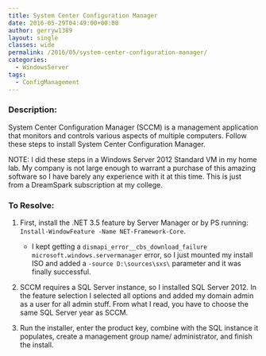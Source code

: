 ```yaml
---
title: System Center Configuration Manager
date: 2016-05-29T04:49:00+00:00
author: gerryw1389
layout: single
classes: wide
permalink: /2016/05/system-center-configuration-manager/
categories:
  - WindowsServer
tags:
  - ConfigManagement
---
```

<!--more-->

### Description:

System Center Configuration Manager (SCCM) is a management application that monitors and controls various aspects of multiple computers. Follow these steps to install System Center Configuration Manager.

NOTE: I did these steps in a Windows Server 2012 Standard VM in my home lab. My company is not large enough to warrant a purchase of this amazing software so I have barely any experience with it at this time. This is just from a DreamSpark subscription at my college.

### To Resolve:

1. First, install the .NET 3.5 feature by Server Manager or by PS running: `Install-WindowFeature -Name NET-Framework-Core`.

   - I kept getting a `dismapi_error__cbs_download_failure microsoft.windows.servermanager` error, so I just mounted my install ISO and added a `-source D:\sources\sxs\` parameter and it was finally successful.

2. SCCM requires a SQL Server instance, so I installed SQL Server 2012. In the feature selection I selected all options and added my domain admin as a user for all admin stuff. From what I read, you have to choose the same SQL Server year as SCCM.

3. Run the installer, enter the product key, combine with the SQL instance it populates, create a management group name/ administrator, and finish the install.